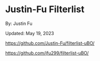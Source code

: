 # Justin-Fu Filterlist


By: Justin Fu

Updated: May 19, 2023

https://github.com/Justin-Fu/filterlist-uBO/

https://github.com/jfu299/filterlist-uBO/
